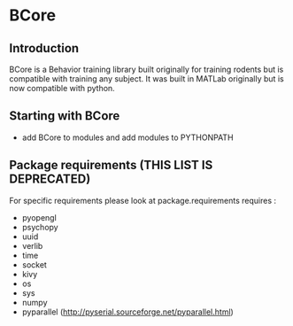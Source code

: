 # BCore

## Introduction
BCore is a Behavior training library built originally for training rodents but is compatible with training any subject. It was built in MATLab originally but is now compatible with python.

## Starting with BCore
 * add BCore to modules and add modules to PYTHONPATH

## Package requirements (THIS LIST IS DEPRECATED)
For specific requirements please look at package.requirements
requires :
 - pyopengl
 - psychopy
 - uuid
 - verlib
 - time
 - socket
 - kivy
 - os
 - sys
 - numpy
 - pyparallel (http://pyserial.sourceforge.net/pyparallel.html)

